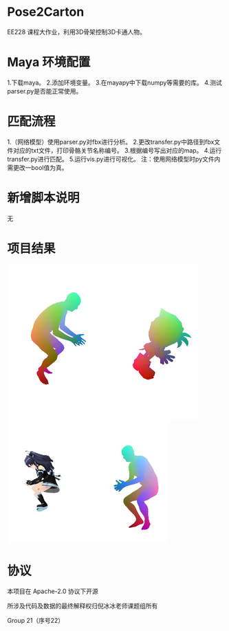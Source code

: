 # Pose2Carton 

EE228 课程大作业，利用3D骨架控制3D卡通人物。



# Maya 环境配置

1.下载maya。
2.添加环境变量。
3.在mayapy中下载numpy等需要的库。
4.测试parser.py是否能正常使用。

# 匹配流程

1.（网络模型）使用parser.py对fbx进行分析。
2.更改transfer.py中路径到fbx文件对应的txt文件，打印骨骼关节名称编号。
3.根据编号写出对应的map。
4.运行transfer.py进行匹配。
5.运行vis.py进行可视化。
注：使用网络模型时py文件内需更改一bool值为真。

# 新增脚本说明

无

# 项目结果


![image](../img/110.png)
![image](../img/202.png)



# 协议 
本项目在 Apache-2.0 协议下开源

所涉及代码及数据的最终解释权归倪冰冰老师课题组所有

Group 21（序号22）
